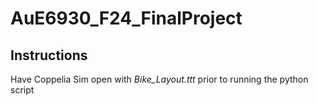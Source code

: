 # AuE6930_F24_FinalProject

## Instructions
Have Coppelia Sim open with *Bike_Layout.ttt* prior to running the python script
